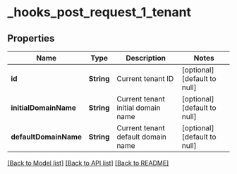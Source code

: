 # _hooks_post_request_1_tenant
## Properties

| Name | Type | Description | Notes |
|------------ | ------------- | ------------- | -------------|
| **id** | **String** | Current tenant ID | [optional] [default to null] |
| **initialDomainName** | **String** | Current tenant initial domain name | [optional] [default to null] |
| **defaultDomainName** | **String** | Current tenant default domain name | [optional] [default to null] |

[[Back to Model list]](../README.md#documentation-for-models) [[Back to API list]](../README.md#documentation-for-api-endpoints) [[Back to README]](../README.md)

